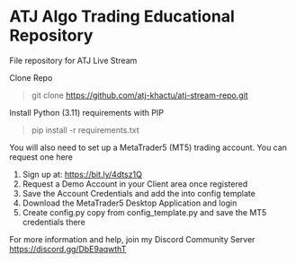 # ATJ Algo Trading Educational Repository
File repository for ATJ Live Stream

Clone Repo
> git clone https://github.com/atj-khactu/atj-stream-repo.git

Install Python (3.11) requirements with PIP
> pip install -r requirements.txt

You will also need to set up a MetaTrader5 (MT5) trading account. You can request one here
1) Sign up at: https://bit.ly/4dtsz1Q
2) Request a Demo Account in your Client area once registered
3) Save the Account Credentials and add the into config template
4) Download the MetaTrader5 Desktop Application and login
5) Create config.py copy from config_template.py and save the MT5 credentials there

For more information and help, join my Discord Community Server
https://discord.gg/DbE9aqwthT